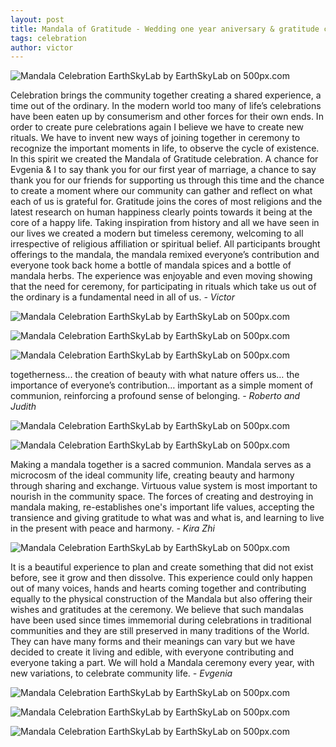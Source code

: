 ```yaml
---
layout: post
title: Mandala of Gratitude - Wedding one year aniversary & gratitude celebration
tags: celebration
author: victor
---
```

<div class='pixels-photo'>
  <p>
    <img src='https://drscdn.500px.org/photo/112380177/m%3D900/e249fc171270bceb7372e94d907600ed' alt='Mandala Celebration EarthSkyLab by EarthSkyLab  on 500px.com'>
  </p>
  <a href='https://500px.com/photo/112380177/mandala-celebration-earthskylab-by-earthskylab-' alt='Mandala Celebration EarthSkyLab by EarthSkyLab  on 500px.com'></a>
</div>

Celebration brings the community together creating a shared experience, a time out of the ordinary. In the modern world too many of life’s celebrations have been eaten up by consumerism and other forces for their own ends. In order to create pure celebrations again I believe we have to create new rituals. We have to invent new ways of joining together in ceremony to recognize the important moments in life, to observe the cycle of existence. In this spirit we created the Mandala of Gratitude celebration. A chance for Evgenia & I to say thank you for our first year of marriage, a chance to say thank you for our friends for supporting us through this time and the chance to create a moment where our community can gather and reflect on what each of us is grateful for. Gratitude joins the cores of most religions and the latest research on human happiness clearly points towards it being at the core of a happy life. Taking inspiration from history and all we have seen in our lives we created a modern but timeless ceremony, welcoming to all irrespective of religious affiliation or spiritual belief. 
All participants brought offerings to the mandala, the mandala remixed everyone’s contribution and everyone took back home a bottle of mandala spices and a bottle of mandala herbs. 
The experience was enjoyable and even moving showing that the need for ceremony, for participating in rituals which take us out of the ordinary is a fundamental need in all of us. 
_- Victor_
<div class='pixels-photo'>
  <p>
    <img src='https://drscdn.500px.org/photo/112380187/m%3D900/3a86d780f8d042655463e19a441b4498' alt='Mandala Celebration EarthSkyLab by EarthSkyLab  on 500px.com'>
  </p>
  <a href='https://500px.com/photo/112380187/mandala-celebration-earthskylab-by-earthskylab-' alt='Mandala Celebration EarthSkyLab by EarthSkyLab  on 500px.com'></a>
</div>
<div class='pixels-photo'>
  <p>
    <img src='https://drscdn.500px.org/photo/112380211/m%3D900/8f0e97c9c1ff74601f106471ea349d6e' alt='Mandala Celebration EarthSkyLab by EarthSkyLab  on 500px.com'>
  </p>
  <a href='https://500px.com/photo/112380211/mandala-celebration-earthskylab-by-earthskylab-' alt='Mandala Celebration EarthSkyLab by EarthSkyLab  on 500px.com'></a>
</div>
<div class='pixels-photo'>
  <p>
    <img src='https://drscdn.500px.org/photo/112380181/m%3D900/ada6bdde606d52abc22676b646f4b854' alt='Mandala Celebration EarthSkyLab by EarthSkyLab  on 500px.com'>
  </p>
  <a href='https://500px.com/photo/112380181/mandala-celebration-earthskylab-by-earthskylab-' alt='Mandala Celebration EarthSkyLab by EarthSkyLab  on 500px.com'></a>
</div>

togetherness...  the creation of beauty with what nature offers us… the importance of everyone’s contribution… important as a simple moment of communion, reinforcing a profound sense of belonging. 
_- Roberto and Judith_

<div class='pixels-photo'>
  <p>
    <img src='https://drscdn.500px.org/photo/112380189/m%3D900/45f3f75ee723854fff9f75203a976581' alt='Mandala Celebration EarthSkyLab by EarthSkyLab  on 500px.com'>
  </p>
  <a href='https://500px.com/photo/112380189/mandala-celebration-earthskylab-by-earthskylab-' alt='Mandala Celebration EarthSkyLab by EarthSkyLab  on 500px.com'></a>
</div>
<div class='pixels-photo'>
  <p>
    <img src='https://drscdn.500px.org/photo/112380185/m%3D900/76284fa558bad923956a2e82b220abd1' alt='Mandala Celebration EarthSkyLab by EarthSkyLab  on 500px.com'>
  </p>
  <a href='https://500px.com/photo/112380185/mandala-celebration-earthskylab-by-earthskylab-' alt='Mandala Celebration EarthSkyLab by EarthSkyLab  on 500px.com'></a>
</div>


Making a mandala together is a sacred communion. Mandala serves as a microcosm of the ideal community life, creating beauty and harmony through sharing and exchange. Virtuous value system is most important to nourish in the community space.  The forces of creating and destroying in mandala making, re-establishes one's important life values, accepting the transience and giving gratitude to what was and what is, and learning to live in the present with peace and harmony. 
_- Kira Zhi_

<div class='pixels-photo'>
  <p>
    <img src='https://drscdn.500px.org/photo/112380235/m%3D900/d595ecfe18ff08fd81e3d75407e72054' alt='Mandala Celebration EarthSkyLab by EarthSkyLab  on 500px.com'>
  </p>
  <a href='https://500px.com/photo/112380235/mandala-celebration-earthskylab-by-earthskylab-' alt='Mandala Celebration EarthSkyLab by EarthSkyLab  on 500px.com'></a>
</div>




It is a beautiful experience to plan and create something that did not exist before, see it grow and then dissolve. This experience could only happen out of many voices, hands and hearts coming together and contributing equally to the physical construction of the Mandala but also offering their wishes and gratitudes at the ceremony. We believe that such mandalas have been used since times immemorial during celebrations in traditional communities and they are still preserved in many traditions of the World. They can have many forms and their meanings can vary but we have decided to create it living and edible, with everyone contributing and everyone taking a part. We will hold a Mandala ceremony every year, with new variations, to celebrate community life. 
_- Evgenia_


<div class='pixels-photo'>
  <p>
    <img src='https://drscdn.500px.org/photo/112380257/m%3D900/b8d424827096504b784994a005d80af3' alt='Mandala Celebration EarthSkyLab by EarthSkyLab  on 500px.com'>
  </p>
  <a href='https://500px.com/photo/112380257/mandala-celebration-earthskylab-by-earthskylab-' alt='Mandala Celebration EarthSkyLab by EarthSkyLab  on 500px.com'></a>
</div>
<div class='pixels-photo'>
  <p>
    <img src='https://drscdn.500px.org/photo/112380337/m%3D900/c88a34575491e8fa83b55b7b8b8059a8' alt='Mandala Celebration EarthSkyLab by EarthSkyLab  on 500px.com'>
  </p>
  <a href='https://500px.com/photo/112380337/mandala-celebration-earthskylab-by-earthskylab-' alt='Mandala Celebration EarthSkyLab by EarthSkyLab  on 500px.com'></a>
</div>
<div class='pixels-photo'>
  <p>
    <img src='https://drscdn.500px.org/photo/112380373/m%3D900/aec91b01a39622ef4add34c9514a65cf' alt='Mandala Celebration EarthSkyLab by EarthSkyLab  on 500px.com'>
  </p>
  <a href='https://500px.com/photo/112380373/mandala-celebration-earthskylab-by-earthskylab-' alt='Mandala Celebration EarthSkyLab by EarthSkyLab  on 500px.com'></a>
</div>





<script type='text/javascript' src='https://500px.com/embed.js'></script>
